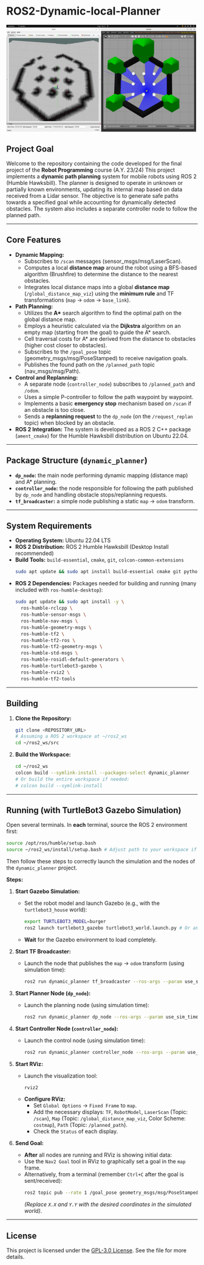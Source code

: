 # ROS2-Dynamic-local-Planner

<img src="https://github.com/GianmarcoDonnesi/ROS2-Dynamic-local-Planner/blob/main/demo.png" alt="Example Image" width="500"/>


## Project Goal
Welcome to the repository containing the code developed for the final project of the **Robot Programming** course (A.Y. 23/24)
This project implements a **dynamic path planning** system for mobile robots using ROS 2 (Humble Hawksbill). The planner is designed to operate in unknown or partially known environments, updating its internal map based on data received from a Lidar sensor.
The objective is to generate safe paths towards a specified goal while accounting for dynamically detected obstacles. The system also includes a separate controller node to follow the planned path.

---

## Core Features

* **Dynamic Mapping:**
    * Subscribes to `/scan` messages (sensor_msgs/msg/LaserScan).
    * Computes a local **distance map** around the robot using a BFS-based algorithm (Brushfire) to determine the distance to the nearest obstacles.
    * Integrates local distance maps into a global **distance map** (`/global_distance_map_viz`) using the **minimum rule** and TF transformations (`map` -> `odom` -> `base_link`).
* **Path Planning:**
    * Utilizes the **A\*** search algorithm to find the optimal path on the global distance map.
    * Employs a heuristic calculated via the **Dijkstra** algorithm on an empty map (starting from the goal) to guide the A\* search.
    * Cell traversal costs for A\* are derived from the distance to obstacles (higher cost closer to obstacles).
    * Subscribes to the `/goal_pose` topic (geometry_msgs/msg/PoseStamped) to receive navigation goals.
    * Publishes the found path on the `/planned_path` topic (nav_msgs/msg/Path).
* **Control and Replanning:**
    * A separate node (`controller_node`) subscribes to `/planned_path` and `/odom`.
    * Uses a simple P-controller to follow the path waypoint by waypoint.
    * Implements a basic **emergency stop** mechanism based on `/scan` if an obstacle is too close.
    * Sends a **replanning request** to the `dp_node` (on the `/request_replan` topic) when blocked by an obstacle.
* **ROS 2 Integration:** The system is developed as a ROS 2 C++ package (`ament_cmake`) for the Humble Hawksbill distribution on Ubuntu 22.04.

---

## Package Structure (`dynamic_planner`)

* **`dp_node`:** the main node performing dynamic mapping (distance map) and A* planning.
* **`controller_node`:** the node responsible for following the path published by `dp_node` and handling obstacle stops/replanning requests.
* **`tf_broadcaster`:** a simple node publishing a static `map` -> `odom` transform.

---

## System Requirements

* **Operating System:** Ubuntu 22.04 LTS
* **ROS 2 Distribution:** ROS 2 Humble Hawksbill (Desktop Install recommended)
* **Build Tools:** `build-essential`, `cmake`, `git`, `colcon-common-extensions`
    ```bash
    sudo apt update && sudo apt install build-essential cmake git python3-colcon-common-extensions
    ```
* **ROS 2 Dependencies:** Packages needed for building and running (many included with `ros-humble-desktop`):
    ```bash
    sudo apt update && sudo apt install -y \
      ros-humble-rclcpp \
      ros-humble-sensor-msgs \
      ros-humble-nav-msgs \
      ros-humble-geometry-msgs \
      ros-humble-tf2 \
      ros-humble-tf2-ros \
      ros-humble-tf2-geometry-msgs \
      ros-humble-std-msgs \
      ros-humble-rosidl-default-generators \
      ros-humble-turtlebot3-gazebo \
      ros-humble-rviz2 \
      ros-humble-tf2-tools
    ```
---

## Building

1.  **Clone the Repository:**
    ```bash
    git clone <REPOSITORY_URL> 
    # Assuming a ROS 2 workspace at ~/ros2_ws
    cd ~/ros2_ws/src
    ```

2.  **Build the Workspace:**
    ```bash
    cd ~/ros2_ws
    colcon build --symlink-install --packages-select dynamic_planner
    # Or build the entire workspace if needed:
    # colcon build --symlink-install
    ```
---

## Running (with TurtleBot3 Gazebo Simulation)

Open several terminals. In **each** terminal, source the ROS 2 environment first:

```bash
source /opt/ros/humble/setup.bash
source ~/ros2_ws/install/setup.bash # Adjust path to your workspace if different
```

Then follow these steps to correctly launch the simulation and the nodes of the `dynamic_planner` project.

**Steps:**

1. **Start Gazebo Simulation:**
    * Set the robot model and launch Gazebo (e.g., with the `turtlebot3_house` world):
        ```bash
        export TURTLEBOT3_MODEL=burger
        ros2 launch turtlebot3_gazebo turtlebot3_world.launch.py # Or another world launch file
        ```
    * **Wait** for the Gazebo environment to load completely.

2. **Start TF Broadcaster:**
    * Launch the node that publishes the `map` -> `odom` transform (using simulation time):
        ```bash
        ros2 run dynamic_planner tf_broadcaster --ros-args --param use_sim_time:=true
        ```

3. **Start Planner Node (`dp_node`):**
    * Launch the planning node (using simulation time):
        ```bash
        ros2 run dynamic_planner dp_node --ros-args --param use_sim_time:=true
        ```

4. **Start Controller Node (`controller_node`):**
    * Launch the control node (using simulation time):
        ```bash
        ros2 run dynamic_planner controller_node --ros-args --param use_sim_time:=true
        ```

5. **Start RViz:**
    * Launch the visualization tool:
        ```bash
        rviz2
        ```
    * **Configure RViz:**
        * Set `Global Options` -> `Fixed Frame` to `map`.
        * Add the necessary displays: `TF`, `RobotModel`, `LaserScan` (Topic: `/scan`), `Map` (Topic: `/global_distance_map_viz`, Color Scheme: `costmap`), `Path` (Topic: `/planned_path`).
        * Check the `Status` of each display.

6. **Send Goal:**
    * **After** all nodes are running and RViz is showing initial data:
    * Use the `Nav2 Goal` tool in RViz to graphically set a goal in the `map` frame.
    * Alternatively, from a terminal (remember `Ctrl+C` after the goal is sent/received):
        ```bash
        ros2 topic pub --rate 1 /goal_pose geometry_msgs/msg/PoseStamped '{header: {frame_id: "map"}, pose: {position: {x: X.X, y: Y.Y, z: 0.0}, orientation: {w: 1.0}}}'
        ```
        *(Replace `X.X` and `Y.Y` with the desired coordinates in the simulated world)*.

---

## **License**
This project is licensed under the [GPL-3.0 License](LICENSE). See the file for more details.
